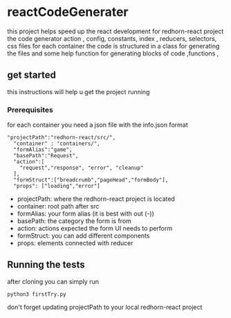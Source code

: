 # reactCodeGenerater 

this project helps speed up the react development for redhorn-react project 
the code generator action , config, constants, index , reducers, selectors, css files for each container
the code is structured in a class for generating the files and some help function for generating blocks of code ,functions ,  
## get started
this instructions will help u get the project running
### Prerequisites
for each container you need a json file  with the info.json format
```
"projectPath":"redhorn-react/src/",
  "container" : "containers/",
  "formAlias":"game",
  "basePath":"Request",
  "action":[
    "request","response", "error", "cleanup"
  ],
  "formStruct":["breadcrumb","pageHead","formBody"],
  "props": ["loading","error"]
```

 * projectPath: where the redhorn-react project is located 
 * container: root path after src
 * formAlias: your form alias (it is best with out (-))
 * basePath: the category the form is from
 * action: actions expected the form UI needs to perform 
 * formStruct: you can add different components 
 * props: elements connected with reducer 

## Running the tests
after cloning you can simply run 
```
python3 firstTry.py 
```
don't forget updating projectPath to your local redhorn-react project

